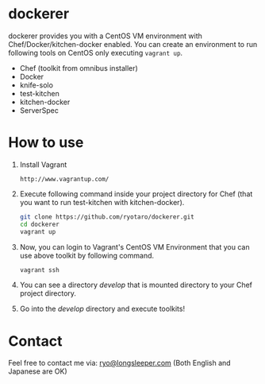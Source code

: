 dockerer
========

dockerer provides you with a CentOS VM environment with Chef/Docker/kitchen-docker enabled.
You can create an environment to run following tools on CentOS only executing `vagrant up`.

- Chef (toolkit from omnibus installer)
- Docker
- knife-solo
- test-kitchen
- kitchen-docker
- ServerSpec

How to use
==========

1. Install Vagrant

    `http://www.vagrantup.com/`

2. Execute following command inside your project directory for Chef (that you want to run test-kitchen with kitchen-docker).

    ```bash
    git clone https://github.com/ryotaro/dockerer.git
    cd dockerer
    vagrant up
    ```

3. Now, you can login to Vagrant's CentOS VM Environment that you can use above toolkit by following command.

    ```bash
    vagrant ssh
    ```

4. You can see a directory *develop* that is mounted directory to your Chef project directory.

5. Go into the *develop* directory and execute toolkits!

Contact
=======

Feel free to contact me via: ryo@longsleeper.com
(Both English and Japanese are OK)
